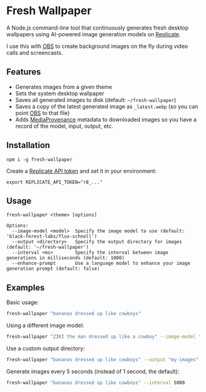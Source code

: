 # Fresh Wallpaper

A Node.js command-line tool that continuously generates fresh desktop wallpapers using AI-powered image generation models on [Replicate](https://replicate.com/).

I use this with [OBS](https://obsproject.com/) to create background images on the fly during video calls and screencasts.

## Features

- Generates images from a given theme
- Sets the system desktop wallpaper
- Saves all generated images to disk (default: `~/fresh-wallpaper`)
- Saves a copy of the latest generated image as `_latest.webp` (so you can point [OBS](https://obsproject.com/) to that file)
- Adds [MediaProvenance](https://github.com/zeke/media-provenance) metadata to downloaded images so you have a record of the model, input, output, etc.

## Installation

```
npm i -g fresh-wallpaper
```

Create a [Replicate API token](https://replicate.com/account/api-tokens) and set it in your environment:

```
export REPLICATE_API_TOKEN="r8_..."
```

## Usage

```
fresh-wallpaper <theme> [options]

Options:
  --image-model <model>  Specify the image model to use (default: 'black-forest-labs/flux-schnell')
  --output <directory>   Specify the output directory for images (default: '~/fresh-wallpaper')
  --interval <ms>        Specify the interval between image generations in milliseconds (default: 1000)
  --enhance-prompt       Use a language model to enhance your image generation prompt (default: false)
```

## Examples

Basic usage:

```sh
fresh-wallpaper "bananas dressed up like cowboys"
```

Using a different image model:

```sh
fresh-wallpaper "ZIKI the man dressed up like a cowboy" --image-model "zeke/ziki-flux:dadc276a9062240e68f110ca06521752f334777a94f031feb0ae78ae3edca58e"
```

Use a custom output directory:

```sh
fresh-wallpaper "bananas dressed up like cowboys" --output "my-images"
```

Generate images every 5 seconds (instead of 1 second, the default):

```sh
fresh-wallpaper "bananas dressed up like cowboys" --interval 5000
```

